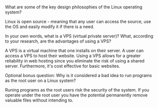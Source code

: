 What are some of the key design philosophies of the Linux operating system?

Linux is open source - meaning that any user can access the source, use the OS and easily modify it if there is a need. 

In your own words, what is a VPS (virtual private server)? What, according to your research, are the advantages of using a VPS?

A VPS is a virtual machine that one installs on their server. A user can access a VPS to host their website. Using a VPS allows for a greater reliability in web hosting since you eliminate the risk of using a shared server. Furthermore, it's cost effective for basic websites. 

Optional bonus question: Why is it considered a bad idea to run programs as the root user on a Linux system?

Runing programs as the root users risk the security of the system. If you operate under the root user you have the potential permanently remove valuable files without intending to. 